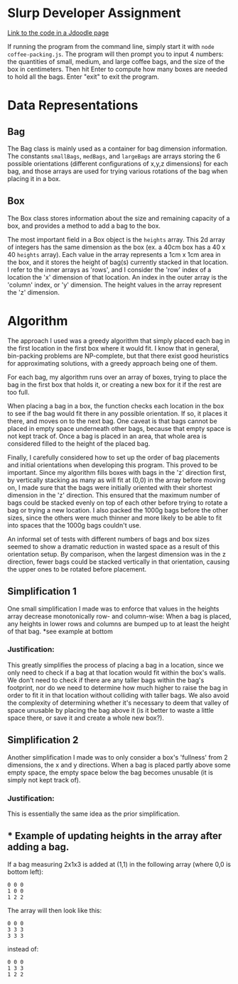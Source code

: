 # Slurp Developer Assignment

[Link to the code in a Jdoodle page](http://jdoodle.com/a/xHR)

If running the program from the command line, simply start it with `node coffee-packing.js`. The program will then prompt you to input 4 numbers: the quantities of small, medium, and large coffee bags, and the size of the box in centimeters. Then hit Enter to compute how many boxes are needed to hold all the bags. Enter "exit" to exit the program.

# Data Representations
## Bag
The Bag class is mainly used as a container for bag dimension information.
The constants `smallBags`, `medBags`, and `largeBags` are arrays storing the 6 possible orientations (different configurations of x,y,z dimensions) for each bag, and those arrays are used for trying various rotations of the bag when placing it in a box.

## Box
The Box class stores information about the size and remaining capacity of a box, and provides a method to add a bag to the box.

The most important field in a Box object is the `heights` array. This 2d array of integers has the same dimension as the box (ex. a 40cm box has a 40 x 40 `heights` array). Each value in the array represents a 1cm x 1cm area in the box, and it stores the height of bag(s) currently stacked in that location. I refer to the inner arrays as 'rows', and I consider the 'row' index of a location the 'x' dimension of that location. An index in the outer array is the 'column' index, or 'y' dimension. The height values in the array represent the 'z' dimension.


#  Algorithm
The approach I used was a greedy algorithm that simply placed each bag in the first location in the first box where it would fit. I know that in general, bin-packing problems are NP-complete, but that there exist good heuristics for approximating solutions, with a greedy approach being one of them.

For each bag, my algorithm runs over an array of boxes, trying to place the bag in the first box that holds it, or creating a new box for it if the rest are too full.

When placing a bag in a box, the function checks each location in the box to see if the bag would fit there in any possible orientation. If so, it places it there, and moves on to the next bag. One caveat is that bags cannot be placed in empty space underneath other bags, because that empty space is not kept track of. Once a bag is placed in an area, that whole area is considered filled to the height of the placed bag.

Finally, I carefully considered how to set up the order of bag placements and initial orientations when developing this program. This proved to be important.
Since my algorithm fills boxes with bags in the 'z' direction first, by vertically stacking as many as will fit at (0,0) in the array before moving on, I made sure that the bags were initially oriented with their shortest dimension in the 'z' direction. This ensured that the maximum number of bags could be stacked evenly on top of each other before trying to rotate a bag or trying a new location. I also packed the 1000g bags before the other sizes, since the others were much thinner and more likely to be able to fit into spaces that the 1000g bags couldn't use.

An informal set of tests with different numbers of bags and box sizes seemed to show a dramatic reduction in wasted space as a result of this orientation setup. By comparison, when the largest dimension was in the z direction, fewer bags could be stacked vertically in that orientation, causing the upper ones to be rotated before placement.


## Simplification 1
One  small simplification I made was to enforce that values in the heights array decrease monotonically row- and column-wise: When a bag is placed, any heights in lower rows and columns are bumped up to at least the height of that bag.
\*see example at bottom
### Justification:
This greatly simplifies the process of placing a bag in a location, since we only need to check if a bag at that location would fit within the box's walls. We don't need to check if there are any taller bags within the bag's footprint, nor do we need to determine how much higher to raise the bag in order to fit it in that  location without colliding with taller bags. We also avoid the complexity of determining whether it's necessary to deem that valley of space unusable by placing the bag above it (is it better to waste a little space there, or save it and create a whole new box?).

## Simplification 2
Another simplification I made was to only consider a box's 'fullness' from 2 dimensions, the x and y directions. When a bag is placed partly above some empty space, the empty space below the bag becomes unusable (it is simply not kept track of).
### Justification:
This is essentially the same idea as the prior simplification.

## \* Example of updating heights in the array after adding a bag.

If a bag measuring 2x1x3 is added at (1,1) in the following array (where 0,0 is bottom left):
```
0 0 0
1 0 0
1 2 2
```

The array will then look like this:
```
0 0 0
3 3 3
3 3 3
```

instead of:
```
0 0 0
1 3 3
1 2 2
```
